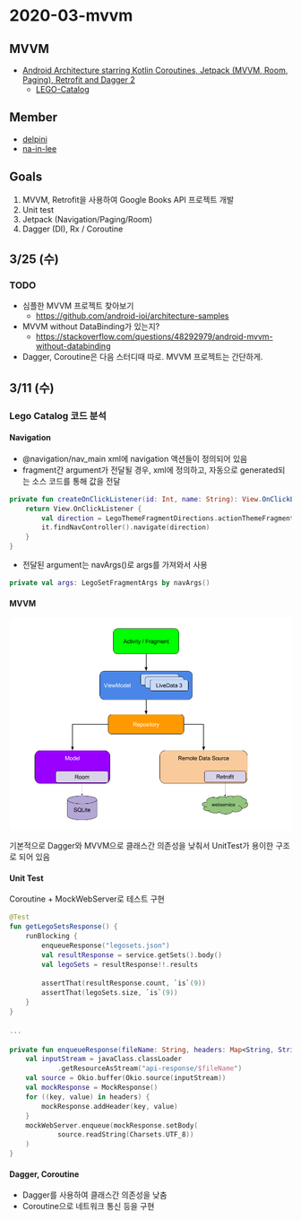 # 2020-03-mvvm
## MVVM
* [Android Architecture starring Kotlin Coroutines, Jetpack (MVVM, Room, Paging), Retrofit and Dagger 2](https://proandroiddev.com/android-architecture-starring-kotlin-coroutines-jetpack-mvvm-room-paging-retrofit-and-dagger-7749b2bae5f7)
    * [LEGO-Catalog](https://github.com/Eli-Fox/LEGO-Catalog)

## Member
* [delpini](https://github.com/delpini)
* [na-in-lee](https://github.com/na-in-lee)

## Goals
1. MVVM, Retrofit을 사용하여 Google Books API 프로젝트 개발
2. Unit test
3. Jetpack (Navigation/Paging/Room)
4. Dagger (DI), Rx / Coroutine

## 3/25 (수)
### TODO
- 심플한 MVVM 프로젝트 찾아보기
    - https://github.com/android-ioi/architecture-samples
- MVVM without DataBinding가 있는지?
    - https://stackoverflow.com/questions/48292979/android-mvvm-without-databinding
- Dagger, Coroutine은 다음 스터디때 따로. MVVM 프로젝트는 간단하게.

## 3/11 (수)
### Lego Catalog 코드 분석
#### Navigation
* @navigation/nav_main xml에 navigation 액션들이 정의되어 있음
* fragment간 argument가 전달될 경우, xml에 정의하고, 자동으로 generated되는 소스 코드를 통해 값을 전달

``` kotlin
private fun createOnClickListener(id: Int, name: String): View.OnClickListener {
    return View.OnClickListener {
        val direction = LegoThemeFragmentDirections.actionThemeFragmentToSetsFragment(id, name)
        it.findNavController().navigate(direction)
    }
}
```
* 전달된 argument는 navArgs()로 args를 가져와서 사용

``` kotlin
private val args: LegoSetFragmentArgs by navArgs()
```

#### MVVM
![Overview MVVM](images/overview-mvvm.png)

기본적으로 Dagger와 MVVM으로 클래스간 의존성을 낮춰서 UnitTest가 용이한 구조로 되어 있음

#### Unit Test
Coroutine + MockWebServer로 테스트 구현

``` kotlin
@Test
fun getLegoSetsResponse() {
    runBlocking {
        enqueueResponse("legosets.json")
        val resultResponse = service.getSets().body()
        val legoSets = resultResponse!!.results

        assertThat(resultResponse.count, `is`(9))
        assertThat(legoSets.size, `is`(9))
    }
}

...

private fun enqueueResponse(fileName: String, headers: Map<String, String> = emptyMap()) {
    val inputStream = javaClass.classLoader
            .getResourceAsStream("api-response/$fileName")
    val source = Okio.buffer(Okio.source(inputStream))
    val mockResponse = MockResponse()
    for ((key, value) in headers) {
        mockResponse.addHeader(key, value)
    }
    mockWebServer.enqueue(mockResponse.setBody(
            source.readString(Charsets.UTF_8))
    )
}
```

#### Dagger, Coroutine
* Dagger를 사용하여 클래스간 의존성을 낮춤
* Coroutine으로 네트워크 통신 등을 구현